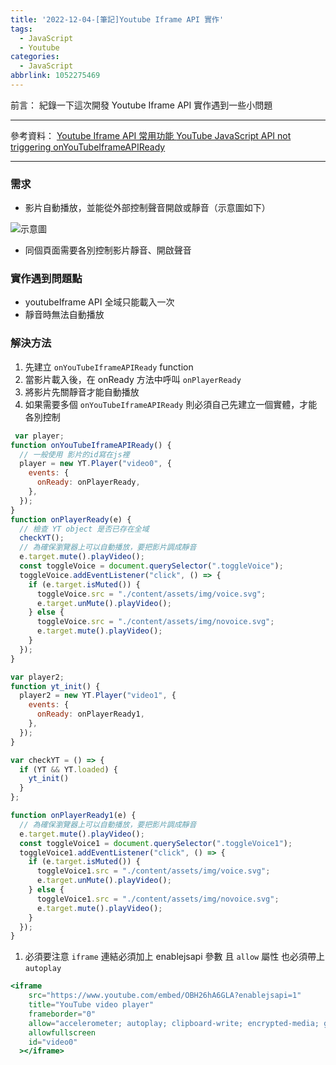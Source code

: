```yaml
---
title: '2022-12-04-[筆記]Youtube Iframe API 實作'
tags:
  - JavaScript
  - Youtube
categories:
  - JavaScript
abbrlink: 1052275469
---
```

前言：
紀錄一下這次開發 Youtube Iframe API 實作遇到一些小問題

<!-- more -->
---
參考資料：
[Youtube Iframe API 常用功能
](https://www.letswrite.tw/youtube-iframe-api/)
[YouTube JavaScript API not triggering onYouTubeIframeAPIReady](https://vector.cool/youtube-javascript-api-not-triggering-onyoutubeiframeapiready/)

---

### 需求

- 影片自動播放，並能從外部控制聲音開啟或靜音（示意圖如下）

![示意圖](https://i.imgur.com/FOmueJu.png)

- 同個頁面需要各別控制影片靜音、開啟聲音

### 實作遇到問題點

- youtubeIframe API 全域只能載入一次
- 靜音時無法自動播放

### 解決方法

1. 先建立 `onYouTubeIframeAPIReady` function
2. 當影片載入後，在 onReady 方法中呼叫 `onPlayerReady`
3. 將影片先關靜音才能自動播放
4. 如果需要多個 `onYouTubeIframeAPIReady` 則必須自己先建立一個實體，才能各別控制

```jsx
 var player;
function onYouTubeIframeAPIReady() {
  // 一般使用 影片的id寫在js裡
  player = new YT.Player("video0", {
    events: {
      onReady: onPlayerReady,
    },
  });
}
function onPlayerReady(e) {
  // 檢查 YT object 是否已存在全域
  checkYT();
  // 為確保瀏覽器上可以自動播放，要把影片調成靜音
  e.target.mute().playVideo();
  const toggleVoice = document.querySelector(".toggleVoice");
  toggleVoice.addEventListener("click", () => {
    if (e.target.isMuted()) {
      toggleVoice.src = "./content/assets/img/voice.svg";
      e.target.unMute().playVideo();
    } else {
      toggleVoice.src = "./content/assets/img/novoice.svg";
      e.target.mute().playVideo();
    }
  });
}

var player2;
function yt_init() {
  player2 = new YT.Player("video1", {
    events: {
      onReady: onPlayerReady1,
    },
  });
}

var checkYT = () => {
  if (YT && YT.loaded) {
    yt_init()
  }
};

function onPlayerReady1(e) {
  // 為確保瀏覽器上可以自動播放，要把影片調成靜音
  e.target.mute().playVideo();
  const toggleVoice1 = document.querySelector(".toggleVoice1");
  toggleVoice1.addEventListener("click", () => {
    if (e.target.isMuted()) {
      toggleVoice1.src = "./content/assets/img/voice.svg";
      e.target.unMute().playVideo();
    } else {
      toggleVoice1.src = "./content/assets/img/novoice.svg";
      e.target.mute().playVideo();
    }
  });
}
```

1. 必須要注意 `iframe` 連結必須加上 enablejsapi 參數 且 `allow` 屬性 也必須帶上 `autoplay`

```jsx
<iframe
    src="https://www.youtube.com/embed/OBH26hA6GLA?enablejsapi=1"
    title="YouTube video player"
    frameborder="0"
    allow="accelerometer; autoplay; clipboard-write; encrypted-media; gyroscope; picture-in-picture"
    allowfullscreen
    id="video0"
  ></iframe>
```
